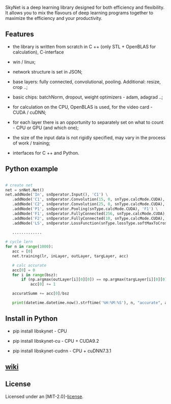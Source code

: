 
SkyNet is a deep learning library designed for both efficiency and flexibility. It allows you to mix the flavours of deep learning programs together to maximize the efficiency and your productivity.

## Features

* the library is written from scratch in C ++ (only STL + OpenBLAS for calculation), C-interface

* win / linux;

* network structure is set in JSON;

* base layers: fully connected, convolutional, pooling. Additional: resize, crop ..;

* basic chips: batchNorm, dropout, weight optimizers - adam, adagrad ..;

* for calculation on the CPU, OpenBLAS is used, for the video card - CUDA / cuDNN;

* for each layer there is an opportunity to separately set on what to count - CPU or GPU (and which one);

* the size of the input data is not rigidly specified, may vary in the process of work / training;

* interfaces for C ++ and Python.


## Python example

```python

# create net
net = snNet.Net()
net.addNode('In', snOperator.Input(), 'C1') \
   .addNode('C1', snOperator.Convolution(15, 0, snType.calcMode.CUDA), 'C2') \
   .addNode('C2', snOperator.Convolution(25, 0, snType.calcMode.CUDA), 'P1') \
   .addNode('P1', snOperator.Pooling(snType.calcMode.CUDA), 'F1') \
   .addNode('F1', snOperator.FullyConnected(256, snType.calcMode.CUDA), 'F2') \
   .addNode('F2', snOperator.FullyConnected(10, snType.calcMode.CUDA), 'LS') \
   .addNode('LS', snOperator.LossFunction(snType.lossType.softMaxToCrossEntropy), 'Output')
   
   .............

# cycle lern
for n in range(1000):
   acc = [0]  
   net.training(lr, inLayer, outLayer, targLayer, acc)

   # calc accurate
   acc[0] = 0
   for i in range(bsz):
       if (np.argmax(outLayer[i][0][0]) == np.argmax(targLayer[i][0][0])):
           acc[0] += 1

   accuratSumm += acc[0]/bsz

   print(datetime.datetime.now().strftime('%H:%M:%S'), n, "accurate", accuratSumm / (n + 1))

```

## Install in Python

* pip install libskynet  -  CPU

* pip install libskynet-cu  -  CPU + CUDA9.2 

* pip install libskynet-cudnn   -  CPU + cuDNN7.3.1
 
 
## [wiki](https://github.com/Tyill/skynet/wiki) 
 
## License
Licensed under an [MIT-2.0]-[license](LICENSE).
